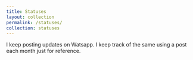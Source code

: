 ```yaml
---
title: Statuses
layout: collection
permalink: /statuses/
collection: statuses
---
```


I keep posting updates on Watsapp. I keep track of the same using a post each month just for reference.
